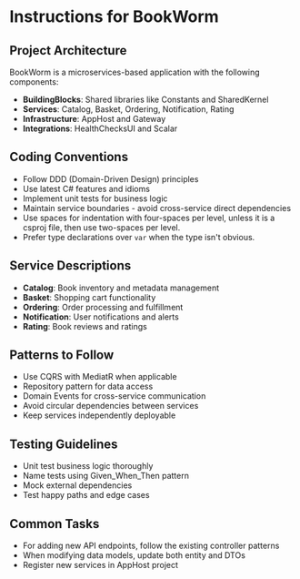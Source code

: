 # Instructions for BookWorm

## Project Architecture

BookWorm is a microservices-based application with the following components:

- **BuildingBlocks**: Shared libraries like Constants and SharedKernel
- **Services**: Catalog, Basket, Ordering, Notification, Rating
- **Infrastructure**: AppHost and Gateway
- **Integrations**: HealthChecksUI and Scalar

## Coding Conventions

- Follow DDD (Domain-Driven Design) principles
- Use latest C# features and idioms
- Implement unit tests for business logic
- Maintain service boundaries - avoid cross-service direct dependencies
- Use spaces for indentation with four-spaces per level, unless it is a csproj file, then use two-spaces per level.
- Prefer type declarations over `var` when the type isn't obvious.

## Service Descriptions

- **Catalog**: Book inventory and metadata management
- **Basket**: Shopping cart functionality
- **Ordering**: Order processing and fulfillment
- **Notification**: User notifications and alerts
- **Rating**: Book reviews and ratings

## Patterns to Follow

- Use CQRS with MediatR when applicable
- Repository pattern for data access
- Domain Events for cross-service communication
- Avoid circular dependencies between services
- Keep services independently deployable

## Testing Guidelines

- Unit test business logic thoroughly
- Name tests using Given_When_Then pattern
- Mock external dependencies
- Test happy paths and edge cases

## Common Tasks

- For adding new API endpoints, follow the existing controller patterns
- When modifying data models, update both entity and DTOs
- Register new services in AppHost project
